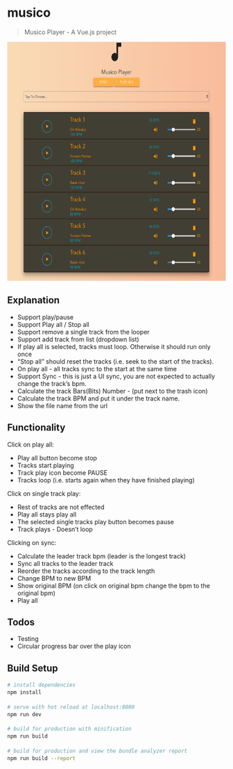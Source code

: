 
# musico

> Musico Player - A Vue.js project

<p align="center">
  <img src="./src/assets/ScreenShot.png" alt="Musico example"
       width="550" height="550">
</p>

## Explanation

*	Support play/pause
*	Support Play all / Stop all
*	Support remove a single track from the looper
*	Support add track from list (dropdown list)
*	If play all is selected, tracks must loop. Otherwise it should run only once
*	“Stop all” should reset the tracks (i.e. seek to the start of the tracks).
*	On play all - all tracks sync to the start at the same time
*	Support Sync - this is just a UI sync, you are not expected to actually change the track’s bpm.
*	Calculate the track Bars(Bits) Number  - (put next to the trash icon)
*	Calculate the track BPM and put it under the track name.
*	Show the file name from the url


## Functionality

Click on play all:
*	Play all button become stop
*	Tracks start playing
*	Track play icon become PAUSE
*	Tracks loop (i.e. starts again when they have finished playing)

Click on single track play:
*	Rest of tracks are not effected
*	Play all stays play all
*	The selected single tracks play button becomes pause
*	Track plays - Doesn’t loop

Clicking on sync:
*	Calculate the leader track bpm  (leader is the longest track)
*	Sync all tracks to the leader track
*	Reorder the tracks according to the track length
*	Change BPM to new BPM
*	Show original BPM (on click on original bpm change the bpm to the original bpm)
*	Play all

## Todos
   * Testing
   * Circular progress bar over the play icon

## Build Setup

``` bash
# install dependencies
npm install

# serve with hot reload at localhost:8080
npm run dev

# build for production with minification
npm run build

# build for production and view the bundle analyzer report
npm run build --report
```


